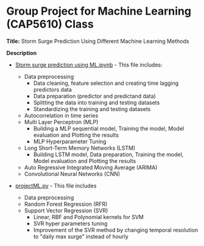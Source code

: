 # Group Project for Machine Learning (CAP5610) Class

**Title:** Storm Surge Prediction Using Different Machine Learning Methods


**Description**

- [Storm surge prediction using ML.ipynb](https://github.com/javedali99/machine-learning-final-project/blob/main/Storm%20surge%20prediction%20using%20ML.ipynb) - This file includes:
  - Data preprocessing 
    - Data cleaning, feature selection and creating time lagging predictors data
    - Data preparation (predictor and predictand data)
    - Splitting the data into training and testing datasets
    - Standardizing the training and testing datasets
  - Autocorrelation in time series
  - Multi Layer Perceptron (MLP)
    - Building a MLP sequential model, Training the model, Model evaluation and Plotting the results
    - MLP Hyperparameter Tuning
  - Long Short-Term Memory Networks (LSTM)
    - Building LSTM model, Data preparation, Training the model, Model evaluation and Plotting the results
  - Auto Regressive Integrated Moving Average (ARIMA)
  - Convolutional Neural Networks (CNN)

- [projectML.py](https://github.com/javedali99/machine-learning-final-project/blob/main/projectML.py) - This file includes
  - Data preprocessing
  - Random Forest Regression (RFR)
  - Support Vector Regression (SVR)
    - Linear, RBF and Polynomial kernels for SVM
    - SVR hyper parameters tuning
    - Improvement of the SVR method by changing temporal resolution to "daily max surge" instead of hourly
